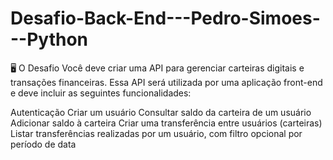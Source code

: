 # Desafio-Back-End---Pedro-Simoes---Python

🖥 O Desafio
Você deve criar uma API para gerenciar carteiras digitais e transações financeiras. Essa API será utilizada por uma aplicação front-end e deve incluir as seguintes funcionalidades:

Autenticação
Criar um usuário
Consultar saldo da carteira de um usuário
Adicionar saldo à carteira
Criar uma transferência entre usuários (carteiras)
Listar transferências realizadas por um usuário, com filtro opcional por período de data
